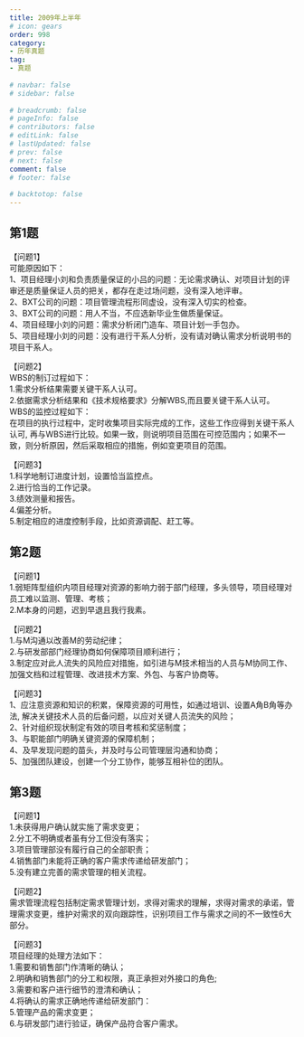 ```yaml
---  
title: 2009年上半年  
# icon: gears  
order: 998  
category:  
- 历年真题  
tag:  
- 真题  
  
# navbar: false  
# sidebar: false  
  
# breadcrumb: false  
# pageInfo: false  
# contributors: false  
# editLink: false  
# lastUpdated: false  
# prev: false  
# next: false  
comment: false  
# footer: false  
  
# backtotop: false  
---  
```

## 第1题 ##

【问题1】  
可能原因如下：  
1、项目经理小刘和负责质量保证的小吕的问题：无论需求确认、对项目计划的评审还是质量保证人员的把关，都存在走过场问题，没有深入地评审。  
2、BXT公司的问题：项目管理流程形同虚设，没有深入切实的检查。  
3、BXT公司的问题：用人不当，不应选新毕业生做质量保证。  
4、项目经理小刘的问题：需求分析闭门造车、项目计划一手包办。  
5、项目经理小刘的问题：没有进行干系人分析，没有请对确认需求分析说明书的项目干系人。  
  
【问题2】  
WBS的制订过程如下：  
1.需求分析结果需要关键干系人认可。  
2.依据需求分析结果和《技术规格要求》分解WBS,而且要关键干系人认可。  
WBS的监控过程如下：  
在项目的执行过程中，定时收集项目实际完成的工作，这些工作应得到关键干系人认可, 再与WBS进行比较。如果一致，则说明项目范围在可控范围内；如果不一致，则分析原因，然后采取相应的措施，例如变更项目的范围。  
  
【问题3】  
1.科学地制订进度计划，设置恰当监控点。  
2.进行恰当的工作记录。  
3.绩效测量和报告。  
4.偏差分析。  
5.制定相应的进度控制手段，比如资源调配、赶工等。  


## 第2题 ##

【问题1】  
1.弱矩阵型组织内项目经理对资源的影响力弱于部门经理，多头领导，项目经理对员工难以监测、管理、考核；  
2.M本身的问题，迟到早退且我行我素。  
  
【问题2】  
1.与M沟通以改善M的劳动纪律；  
2.与研发部部门经理协商如何保障项目顺利进行；  
3.制定应对此人流失的风险应对措施，如引进与M技术相当的人员与M协同工作、加强文档和过程管理、改进技术方案、外包、与客户协商等。  
  
【问题3】  
1、应注意资源和知识的积累，保障资源的可用性，如通过培训、设置A角B角等办法, 解决关键技术人员的后备问题，以应对关键人员流失的风险；  
2、针对组织现状制定有效的项目考核和奖惩制度；  
3、与职能部门明确关键资源的保障机制；  
4、及早发现问题的苗头，并及时与公司管理层沟通和协商；  
5、加强团队建设，创建一个分工协作，能够互相补位的团队。  


## 第3题 ##

【问题1】  
1.未获得用户确认就实施了需求变更；  
2.分工不明确或者虽有分工但没有落实；  
3.项目管理部没有履行自己的全部职责；  
4.销售部门未能将正确的客户需求传递给研发部门；  
5.没有建立完善的需求管理的相关流程。  
  
【问题2】  
需求管理流程包括制定需求管理计划，求得对需求的理解，求得对需求的承诺，管理需求变更，维护对需求的双向跟踪性，识别项目工作与需求之间的不一致性6大部分。  
  
【问题3】  
项目经理的处理方法如下：  
1.需要和销售部门作清晰的确认；  
2.明确和销售部门的分工和权限，真正承担对外接口的角色;  
3.需要和客户进行细节的澄清和确认；  
4.将确认的需求正确地传递给研发部门：  
5.管理产品的需求变更；  
6.与研发部门进行验证，确保产品符合客户需求。  

